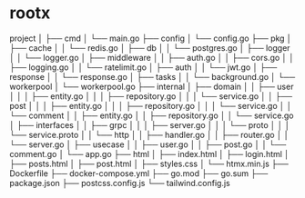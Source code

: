 # rootx



project
│
├── cmd
│   └── main.go
├── config
│   └── config.go
├── pkg
│   ├── cache
│   │   └── redis.go
│   ├── db
│   │   └── postgres.go
│   ├── logger
│   │   └── logger.go
│   ├── middleware
│   │   ├── auth.go
│   │   ├── cors.go
│   │   ├── logging.go
│   │   └── ratelimit.go
│   ├── auth
│   │   └── jwt.go
│   ├── response
│   │   └── response.go
│   ├── tasks
│   │   └── background.go
│   └── workerpool
│       └── workerpool.go
├── internal
│   ├── domain
│   │   ├── user
│   │   │   ├── entity.go
│   │   │   ├── repository.go
│   │   │   └── service.go
│   │   ├── post
│   │   │   ├── entity.go
│   │   │   ├── repository.go
│   │   │   └── service.go
│   │   └── comment
│   │       ├── entity.go
│   │       ├── repository.go
│   │       └── service.go
│   ├── interfaces
│   │   ├── grpc
│   │   │   ├── server.go
│   │   │   └── proto
│   │   │       └── service.proto
│   │   └── http
│   │       ├── handler.go
│   │       ├── router.go
│   │       └── server.go
│   ├── usecase
│   │   ├── user.go
│   │   ├── post.go
│   │   └── comment.go
│   └── app.go
├── html
│   ├── index.html
│   ├── login.html
│   ├── posts.html
│   ├── post.html
│   ├── styles.css
│   └── htmx.min.js
├── Dockerfile
├── docker-compose.yml
├── go.mod
├── go.sum
├── package.json
├── postcss.config.js
└── tailwind.config.js

